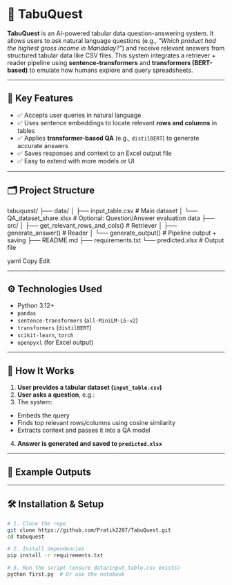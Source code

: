 # 🧠 TabuQuest

**TabuQuest** is an AI-powered tabular data question-answering system. It allows users to ask natural language questions (e.g., *"Which product had the highest gross income in Mandalay?"*) and receive relevant answers from structured tabular data like CSV files. This system integrates a retriever + reader pipeline using **sentence-transformers** and **transformers (BERT-based)** to emulate how humans explore and query spreadsheets.

---

## 📌 Key Features

- ✅ Accepts user queries in natural language  
- ✅ Uses sentence embeddings to locate relevant **rows and columns** in tables  
- ✅ Applies **transformer-based QA** (e.g., `distilBERT`) to generate accurate answers  
- ✅ Saves responses and context to an Excel output file  
- ✅ Easy to extend with more models or UI

---

## 🗂️ Project Structure

tabuquest/
├── data/
│ ├── input_table.csv # Main dataset
│ └── QA_dataset_share.xlsx # Optional: Question/Answer evaluation data
├── src/
│ ├── get_relevant_rows_and_cols() # Retriever
│ ├── generate_answer() # Reader
│ └── generate_output() # Pipeline output + saving
├── README.md
├── requirements.txt
└── predicted.xlsx # Output file

yaml
Copy
Edit

---

## ⚙️ Technologies Used

- Python 3.12+
- `pandas`
- `sentence-transformers` (`all-MiniLM-L6-v2`)
- `transformers` (`distilBERT`)
- `scikit-learn`, `torch`
- `openpyxl` (for Excel output)

---

## 🚀 How It Works

1. **User provides a tabular dataset (`input_table.csv`)**  
2. **User asks a question**, e.g.:
3. The system:
- Embeds the query
- Finds top relevant rows/columns using cosine similarity
- Extracts context and passes it into a QA model
4. **Answer is generated and saved to `predicted.xlsx`**

---

## 🧪 Example Outputs


---

## 🛠️ Installation & Setup

```bash
# 1. Clone the repo
git clone https://github.com/Pratik2207/TabuQuest.git
cd tabuquest

# 2. Install dependencies
pip install -r requirements.txt

# 3. Run the script (ensure data/input_table.csv exists)
python first.py  # Or use the notebook
